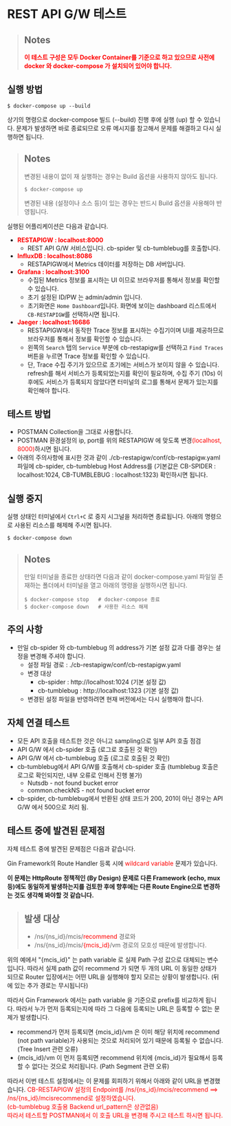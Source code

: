 # REST API G/W 테스트

> Notes
> ---
> **<font color="red">이 테스트 구성은 모두 Docker Container를 기준으로 하고 있으므로 사전에 docker 와 docker-compose 가 설치되어 있어야 합니다.</font>**

## 실행 방법

```shell
$ docker-compose up --build
```

상기의 명령으로 docker-compose 빌드 (--build) 진행 후에 실행 (up) 할 수 있습니다.
문제가 발생하면 바로 종료되므로 오류 메시지를 참고해서 문제를 해결하고 다시 실행하면 됩니다.

> Notes
> ---
> 변경된 내용이 없이 재 실행하는 경우는 Build 옵션을 사용하지 않아도 됩니다.
> ```shell
> $ docker-compose up
> ```
> 변경된 내용 (설정이나 소스 등)이 있는 경우는 반드시 Build 옵션을 사용해야 반영됩니다.

실행된 어플리케이션은 다음과 같습니다.

- **<font color="red">RESTAPIGW : localhost:8000</font>**
  - REST API G/W 서비스입니다. cb-spider 및 cb-tumblebug를 호출합니다.
- **<font color="red">InfluxDB : localhost:8086</font>**
  -  RESTAPIGW에서 Metrics 데이터를 저장하는 DB 서버입니다.
- **<font color="red">Grafana : localhost:3100</font>**
  - 수집된 Metrics 정보를 표시하는 UI 이므로 브라우저를 통해서 정보를 확인할 수 있습니다.
  - 초기 설정된 ID/PW 는 admin/admin 입니다.
  - 초기화면은 `Home Dashboard`입니다. 화면에 보이는 dashboard 리스트에서 `CB-RESTAPIGW`를 선택하시면 됩니다.
- **<font color="red">Jaeger : localhost:16686</font>**
  - RESTAPIGW에서 동작한 Trace 정보를 표시하는 수집기이며 UI를 제공하므로 브라우저를 통해서 정보를 확인할 수 있습니다.
  - 왼쪽의 `Search` 탭의 `Service` 부분에 cb-restapigw를 선택하고 `Find Traces` 버튼을 누르면 Trace 정보를 확인할 수 있습니다.
  - 단, Trace 수집 주기가 있으므로 초기에는 서비스가 보이지 않을 수 있습니다. refresh를 해서 서비스가 등록되었는지를 확인이 필요하며, 수집 주기 (10s) 이후에도 서비스가 등록되지 않았다면 터미널의 로그를 통해서 문제가 있는지를 확인해야 합니다.

## 테스트 방법

- POSTMAN Collection을 그대로 사용합니다.
- POSTMAN 환경설정의 ip, port를 위의 RESTAPIGW 에 맞도록 변경<font color="red">(localhost, 8000)</font>하시면 됩니다.
- 아래의 주의사항에 표시한 것과 같이 ./cb-restapigw/conf/cb-restapigw.yaml 파일에 cb-spider, cb-tumblebug Host Address를 (기본값은 CB-SPIDER : localhost:1024, CB-TUMBLEBUG : localhost:1323) 확인하시면 됩니다.

## 실행 중지

실행 상태인 터미널에서 `Ctrl+C` 로 중지 시그널을 처리하면 종료됩니다. 아래의 명령으로 사용된 리소스를 해제해 주시면 됩니다.
```shell
$ docker-compose down
```

> Notes
> ---
> 만일 터미널을 종료한 상태라면 다음과 같이 docker-compose.yaml 파일일 존재하는 폴더에서 터미널을 열고 아래의 명령을 실행하시면 됩니다.
> ```shell
> $ docker-compose stop   # docker-compose 종료
> $ docker-compose down   # 사용한 리소스 해제
> ```

## 주의 사항

- 만일 cb-spider 와 cb-tumblebug 의 address가 기본 설정 값과 다를 경우는 설정을 변경해 주셔야 합니다.
  - 설정 파일 경로 : ./cb-restapigw/conf/cb-restapigw.yaml
  - 변경 대상
    - cb-spider : http://localhost:1024 (기본 설정 값)
    - cb-tumblebug : http://localhost:1323 (기본 설정 값)
  - 변경된 설정 파일을 반영하려면 현재 버전에서는 다시 실행해야 합니다.

## 자체 연결 테스트 
- 모든 API 호출을 테스트한 것은 아니고 sampling으로 일부 API 호출 점검
- API G/W 에서 cb-spider 호출 (로그로 호출된 것 확인)
- API G/W 에서 cb-tumblebug 호출 (로그로 호출된 것 확인)
- cb-tumblebug에서 API G/W를 호출해서 cb-spider 호출 (tumblebug 호출은 로그로 확인되지만, 내부 오류로 인해서 진행 불가)
  - Nutsdb - not found bucket error
  - common.checkNS - not found bucket error
- cb-spider, cb-tumblebug에서 반환된 상태 코드가 200, 201이 아닌 경우는 API G/W 에서 500으로 처리 됨.

## 테스트 중에 발견된 문제점

자체 테스트 중에 발견된 문제점은 다음과 같습니다.

Gin Framework의 Route Handler 등록 시에 <font color="red">wildcard variable</font> 문제가 있습니다.

**이 문제는 HttpRoute 정책적인 (By Design) 문제로 다른 Framework (echo, mux 등)에도 동일하게 발생하는지를 검토한 후에 향후에는 다른 Route Engine으로 변경하는 것도 생각해 봐야할 것 같습니다.**

> 발생 대상
> ---
> - /ns/{ns_id}/mcis/<font color="red">recommend</font> 경로와
> - /ns/{ns_id}/mcis/<font color="red">{mcis_id}</font>/vm 경로의 모호성 때문에 발생합니다.

위의 예에서 "{mcis_id}" 는 path variable 로 실제 Path 구성 값으로 대체되는 변수입니다. 따라서 실제 path 값이 recommend 가 되면 두 개의 URL 이 동일한 상태가 되므로 Router 입장에서는 어떤 URL을 실행해야 할지 모르는 상황이 발생합니다. (뒤에 있는 추가 경로는 무시됩니다)

따라서 Gin Framework 에서는 path variable 을 기준으로 prefix를 비교하게 됩니다. 따라서 누가 먼저 등록되는지에 따라 그 다음에 등록되는 URL은 등록할 수 없는 문제가 발생합니다.
- recommend가 먼저 등록되면 {mcis_id}/vm 은 이미 해당 위치에 recommend (not path variable)가 사용되는 것으로 처리되어 있기 때문에 등록될 수 없습니다. (Tree Insert 관련 오류)
- {mcis_id}/vm 이 먼저 등록되면 recommend 위치에 {mcis_id}가 필요해서 등록할 수 없다는 것으로 처리됩니다. (Path Segment 관련 오류)

따라서 이번 테스트 설정에서는 이 문제를 회피하기 위해서 아래와 같이 URL을 변경했습니다.
<font color="red" weigth="bold">
CB-RESTAPIGW 설정의 Endpoint를 /ns/{ns_id}/mcis/recommend ==> /ns/{ns_id}/mcisrecommend로 설정하였습니다.</br>(cb-tumblebug 호출용 Backend url_pattern은 상관없음)</br>
따라서 테스트할 POSTMAN에서 이 호출 URL을 변경해 주시고 테스트 하시면 됩니다.
</font>
